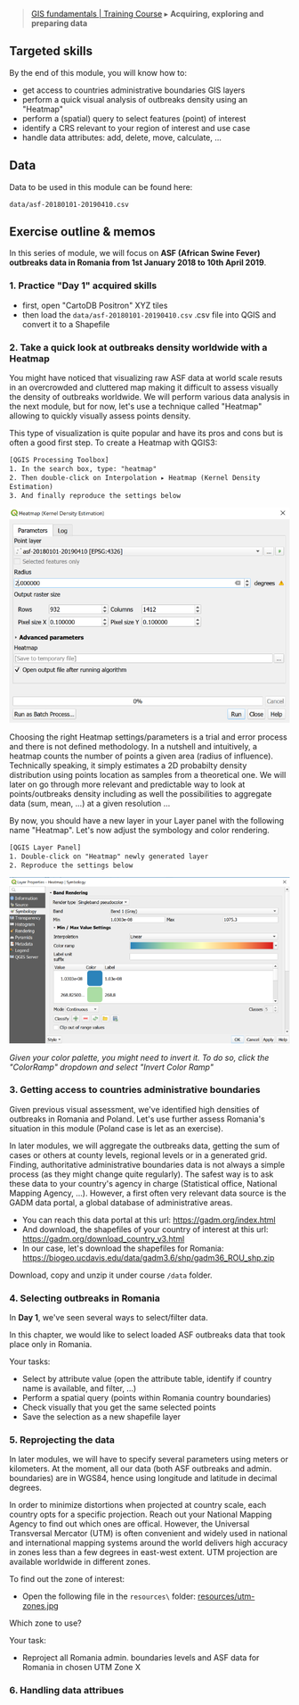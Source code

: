 > [GIS fundamentals | Training Course](agenda.md) ▸ **Acquiring, exploring and preparing data**


## Targeted skills
By the end of this module, you will know how to:
* get access to countries administrative boundaries GIS layers
* perform a quick visual analysis of outbreaks density using an "Heatmap"
* perform a (spatial) query to select features (point) of interest
* identify a CRS relevant to your region of interest and use case
* handle data attributes: add, delete, move, calculate, ...

## Data
Data to be used in this module can be found here:

```
data/asf-20180101-20190410.csv
```

## Exercise outline & memos

In this series of module, we will focus on **ASF (African Swine Fever) outbreaks data in Romania from 1st January 2018 to 10th April 2019**.

### 1. Practice "Day 1" acquired skills

* first, open "CartoDB Positron" XYZ tiles
* then load the `data/asf-20180101-20190410.csv` .csv file into QGIS and convert it to a Shapefile

### 2. Take a quick look at outbreaks density worldwide with a Heatmap

You might have noticed that visualizing raw ASF data at world scale resuts in an overcrowded and cluttered map making it difficult to assess visually the density of outbreaks worldwide. We will perform various data analysis in the next module, but for now, let's use a technique called "Heatmap" allowing to quickly visually assess points density.

This type of visualization is quite popular and have its pros and cons but is often a good first step. To create a Heatmap with QGIS3:

```
[QGIS Processing Toolbox] 
1. In the search box, type: "heatmap"
2. Then double-click on Interpolation ▸ Heatmap (Kernel Density Estimation)
3. And finally reproduce the settings below
```

![img/heatmap.PNG](img/heatmap.PNG)

Choosing the right Heatmap settings/parameters is a trial and error process and there is not defined methodology. In a nutshell and intuitively, a heatmap counts the number of points a given area (radius of influence). Technically speaking, it simply estimates a 2D probabilty density distribution using points location as samples from a theoretical one. We will later on go through more relevant and predictable way to look at points/outbreaks density including as well the possibilities to aggregate data (sum, mean, ...) at a given resolution ...

By now, you should have a new layer in your Layer panel with the following name "Heatmap". Let's now adjust the symbology and color rendering.
```
[QGIS Layer Panel] 
1. Double-click on "Heatmap" newly generated layer
2. Reproduce the settings below
```

![img/heatmap-rendering.PNG](img/heatmap-rendering.PNG)

*Given your color palette, you might need to invert it. To do so, click the "ColorRamp" dropdown and select "Invert Color Ramp"*

### 3. Getting access to countries administrative boundaries
Given previous visual assessment, we've identified high densities of outbreaks in Romania and Poland. Let's use further assess Romania's situation in this module (Poland case is let as an exercise). 

In later modules, we will aggregate the outbreaks data, getting the sum of cases or others at county levels, regional levels or in a generated grid. Finding, authoritative administrative boundaries data is not always a simple process (as they might change quite regularly). The safest way is to ask these data to your country's agency in charge (Statistical office, National Mapping Agency, ...). However, a first often very relevant data source is the GADM data portal, a global database of administrative areas.

* You can reach this data portal at this url: https://gadm.org/index.html
* And download, the shapefiles of your country of interest at this url: https://gadm.org/download_country_v3.html
* In our case, let's download the shapefiles for Romania: https://biogeo.ucdavis.edu/data/gadm3.6/shp/gadm36_ROU_shp.zip

Download, copy and unzip it under course `/data` folder.

### 4. Selecting outbreaks in Romania
In **Day 1**, we've seen several ways to select/filter data.

In this chapter, we would like to select loaded ASF outbreaks data that took place only in Romania.

Your tasks:
* Select by attribute value (open the attribute table, identify if country name is available, and filter, ...)
* Perform a spatial query (points within Romania country boundaries)
* Check visually that you get the same selected points
* Save the selection as a new shapefile layer

### 5. Reprojecting the data
In later modules, we will have to specify several parameters using meters or kilometers. At the moment, all our data (both ASF outbreaks and admin. boundaries) are in WGS84, hence using longitude and latitude in decimal degrees. 

In order to minimize distortions when projected at country scale, each country opts for a specific projection. Reach out your National Mapping Agency to find out which ones are offical. However, the Universal Transversal Mercator (UTM) is often convenient and widely used in national and international mapping systems around the world delivers high accuracy in zones less than a few degrees in east-west extent. UTM projection are available worldwide in different zones. 

To find out the zone of interest:
* Open the following file in the `resources\` folder: [resources/utm-zones.jpg](../resources/utm-zones.jpg)

Which zone to use?

Your task:
* Reproject all Romania admin. boundaries levels and ASF data for Romania in chosen UTM Zone X


### 6. Handling data attribues


